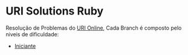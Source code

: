 # URI Solutions Ruby
Resolução de Problemas do [URI Online](https://www.urionlinejudge.com.br), Cada Branch é composto pelo niveis de
dificuldade:

* [Iniciante](https://github.com/OPdJ/URI_Solutions_Ruby/tree/URI_Solution_Iniciante)